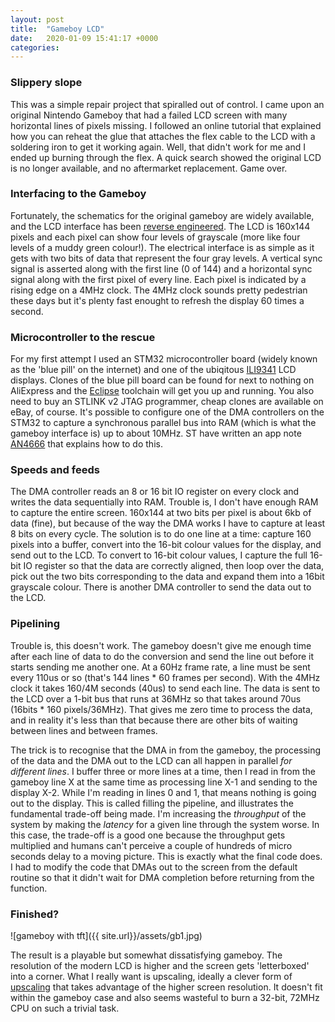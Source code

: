 ```yaml
---
layout: post
title:  "Gameboy LCD"
date:   2020-01-09 15:41:17 +0000
categories: 
---
```


### Slippery slope
This was a simple repair project that spiralled out of control. I came upon an original Nintendo Gameboy that had a failed LCD screen with many horizontal lines of pixels missing. I followed an online tutorial that explained how you can reheat the glue that attaches the flex cable to the LCD with a soldering iron to get it working again. Well, that didn't work for me and I ended up burning through the flex.  A quick search showed the original LCD is no longer available, and no aftermarket replacement. Game over.

### Interfacing to the Gameboy 
Fortunately, the schematics for the original gameboy are widely available, and the LCD interface has been [reverse engineered][longhorn].
The LCD is 160x144 pixels and each pixel can show four levels of grayscale (more like four levels of a muddy green colour!).  The electrical interface is as simple as it gets with two bits of data that represent the four gray levels. A vertical sync signal is asserted along with the first line (0 of 144) and a horizontal sync signal along with the first pixel of every line. Each pixel is indicated by a rising edge on a 4MHz clock.  The 4MHz clock sounds pretty pedestrian these days but it's plenty fast enought to refresh the display 60 times a second.

### Microcontroller to the rescue
For my first attempt I used an STM32 microcontroller board (widely known as the 'blue pill' on the internet) and one of the ubiqitous [ILI9341][ili9341] LCD displays. Clones of the blue pill board can be found for next to nothing on AliExpress and the [Eclipse][eclipse] toolchain will get you up and running.  You also need to buy an STLINK v2 JTAG programmer, cheap clones are available on eBay, of course.
It's possible to configure one of the DMA controllers on the STM32 to capture a synchronous parallel bus into RAM (which is what the gameboy interface is) up to about 10MHz.  ST have written an app note [AN4666][an4666] that explains how to do this.

### Speeds and feeds
The DMA controller reads an 8 or 16 bit IO register on every clock and writes the data sequentially into RAM.  Trouble is, I don't have enough RAM to capture the entire screen. 160x144 at two bits per pixel is about 6kb of data (fine), but because of the way the DMA works I have to capture at least 8 bits on every cycle.  The solution is to do one line at a time: capture 160 pixels into a buffer, convert into the 16-bit colour values for the display, and send out to the LCD.  To convert to 16-bit colour values, I capture the full 16-bit IO register so that the data are correctly aligned, then loop over the data, pick out the two bits corresponding to the data and expand them into a 16bit grayscale colour. There is another DMA controller to send the data out to the LCD.

### Pipelining
Trouble is, this doesn't work. The gameboy doesn't give me enough time after each line of data to do the conversion and send the line out before it starts sending me another one. At a 60Hz frame rate, a line must be sent every 110us or so (that's 144 lines * 60 frames per second).  With the 4MHz clock it takes 160/4M seconds (40us) to send each line.  The data is sent to the LCD over a 1-bit bus that runs at 36MHz so that takes around 70us (16bits * 160 pixels/36MHz).  That gives me zero time to process the data, and in reality it's less than that because there are other bits of waiting between lines and between frames.


The trick is to recognise that the DMA in from the gameboy, the processing of the data and the DMA out to the LCD can all happen in parallel *for different lines*.  I buffer three or more lines at a time, then I read in from the gameboy line X at the same time as processing line X-1 and sending to the display X-2. While I'm reading in lines 0 and 1, that means nothing is going out to the display.  This is called filling the pipeline, and illustrates the fundamental trade-off being made. I'm increasing the *throughput* of the system by making the *latency* for a given line through the system worse.  In this case, the trade-off is a good one because the throughput gets multiplied and humans can't perceive a couple of hundreds of micro seconds delay to a moving picture.
This is exactly what the final code does.  I had to modify the code that DMAs out to the screen from the default routine so that it didn't wait for DMA completion before returning from the function.

### Finished?
![gameboy with tft]({{ site.url}}/assets/gb1.jpg)


The result is a playable but somewhat dissatisfying gameboy. The resolution of the modern LCD is higher and the screen gets 'letterboxed' into a corner. What I really want is upscaling, ideally a clever form of [upscaling][upscaling] that takes advantage of the higher screen resolution. It doesn't fit within the gameboy case and also seems wasteful to burn a 32-bit, 72MHz CPU on such a trivial task.

[longhorn]: http://longhornengineer.com/category/projects/hardware/gameboy-dmg-01-vga/
[ili9341]: https://www.adafruit.com/product/1770
[an4666]: https://www.st.com/content/ccc/resource/technical/document/application_note/7a/88/df/e3/d3/36/40/29/DM00169730.pdf/files/DM00169730.pdf/jcr:content/translations/en.DM00169730.pdf
[eclipse]: https://gnu-mcu-eclipse.github.io/
[upscaling]: https://en.wikipedia.org/wiki/Pixel-art_scaling_algorithms
